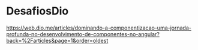 # DesafiosDio

https://web.dio.me/articles/dominando-a-componentizacao-uma-jornada-profunda-no-desenvolvimento-de-componentes-no-angular?back=%2Farticles&page=1&order=oldest
